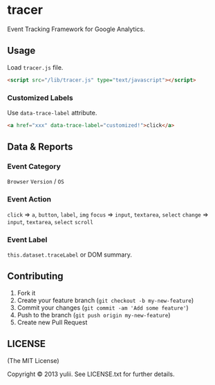 # tracer

Event Tracking Framework for Google Analytics.

## Usage
Load `tracer.js` file.
```html
<script src="/lib/tracer.js" type="text/javascript"></script>
```

### Customized Labels
Use `data-trace-label` attribute.
```html
<a href="xxx" data-trace-label="customized!">click</a>
```


## Data & Reports
### Event Category
`Browser` `Version` / `OS`
### Event Action
`click` => `a`, `button`, `label`, `img`
`focus` => `input`, `textarea`, `select`
`change` => `input`, `textarea`, `select`
`scroll`
### Event Label
`this.dataset.traceLabel` or DOM summary.

## Contributing

1. Fork it
2. Create your feature branch (`git checkout -b my-new-feature`)
3. Commit your changes (`git commit -am 'Add some feature'`)
4. Push to the branch (`git push origin my-new-feature`)
5. Create new Pull Request


## LICENSE
(The MIT License)

Copyright © 2013 yulii. See LICENSE.txt for further details.
